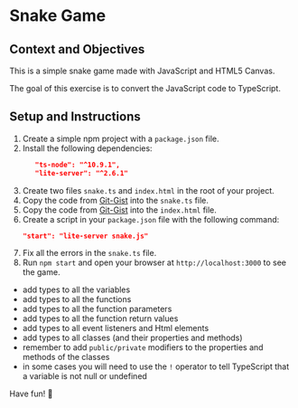 # Snake Game

## Context and Objectives

This is a simple snake game made with JavaScript and HTML5 Canvas.

The goal of this exercise is to convert the JavaScript code to TypeScript.

## Setup and Instructions

1. Create a simple npm project with a `package.json` file.
2. Install the following dependencies:
    ```json
       "ts-node": "^10.9.1",
       "lite-server": "^2.6.1"
    ```
3. Create two files `snake.ts` and `index.html` in the root of your project.
4. Copy the code from [Git-Gist](https://gist.github.com/tysker/95ad7acdc42469b9006e1166014e0415) into the `snake.ts` file.
5. Copy the code from [Git-Gist](https://gist.github.com/tysker/71d02b4e249a62c45b6f39c9264ee21f) into the `index.html` file.
6. Create a script in your `package.json` file with the following command:
    ```json
    "start": "lite-server snake.js"
    ```
7. Fix all the errors in the `snake.ts` file.
8. Run `npm start` and open your browser at `http://localhost:3000` to see the game.

- add types to all the variables
- add types to all the functions
- add types to all the function parameters
- add types to all the function return values
- add types to all event listeners and Html elements
- add types to all classes (and their properties and methods)
- remember to add `public/private` modifiers to the properties and methods of the classes
- in some cases you will need to use the `!` operator to tell TypeScript that a variable is not null or undefined


Have fun! 🐍